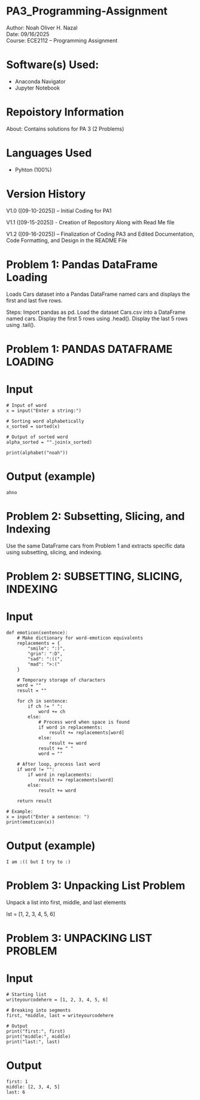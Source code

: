# PA3_Programming-Assignment

Author: Noah Oliver H. Nazal  
Date: 09/16/2025  
Course: ECE2112 – Programming Assignment  

# Software(s) Used:
- Anaconda Navigator  
- Jupyter Notebook  

# Repoistory Information
About: Contains solutions for PA 3 (2 Problems)  

# Languages Used
- Pyhton (100%)

# Version History
V1.0 ([09-10-2025]) – Initial Coding for PA1  

V1.1 ([09-15-2025]) - Creation of Repository Along with Read Me file  

V1.2 ([09-16-2025]) – Finalization of Coding PA3 and Edited Documentation, Code Formatting, and Design in the README File  

# Problem 1: Pandas DataFrame Loading
Loads Cars dataset into a Pandas DataFrame named cars and displays the first and last five rows.

Steps: 
Import pandas as pd.
Load the dataset Cars.csv into a DataFrame named cars.
Display the first 5 rows using .head().
Display the last 5 rows using .tail().

# Problem 1: PANDAS DATAFRAME LOADING
# Input
    # Input of word
    x = input("Enter a string:")

    # Sorting word alphabetically
    x_sorted = sorted(x)

    # Output of sorted word
    alpha_sorted = "".join(x_sorted)

    print(alphabet("noah"))

# Output (example)
    ahno
# Problem 2: Subsetting, Slicing, and Indexing
Use the same DataFrame cars from Problem 1 and extracts specific data using subsetting, slicing, and indexing.

# Problem 2: SUBSETTING, SLICING, INDEXING
# Input
    def emoticon(sentence):
        # Make dictionary for word-emoticon equivalents
        replacements = {
            "smile": ":)",
            "grin": ":D",
            "sad": ":((",
            "mad": ">:("
        }

        # Temporary storage of characters
        word = ""
        result = ""

        for ch in sentence:
            if ch != " ":
                word += ch
            else:
                # Process word when space is found
                if word in replacements:
                    result += replacements[word]
                else:
                    result += word
                result += " "
                word = ""

        # After loop, process last word
        if word != "":
            if word in replacements:
                result += replacements[word]
            else:
                result += word

        return result

    # Example:
    x = input("Enter a sentence: ")
    print(emoticon(x))

# Output (example)
    I am :(( but I try to :)

# Problem 3: Unpacking List Problem
Unpack a list into first, middle, and last elements

lst = [1, 2, 3, 4, 5, 6]

# Problem 3: UNPACKING LIST PROBLEM
# Input
    # Starting list
    writeyourcodehere = [1, 2, 3, 4, 5, 6]

    # Breaking into segments
    first, *middle, last = writeyourcodehere

    # Output
    print("first:", first)
    print("middle:", middle)
    print("last:", last)

# Output
    first: 1  
    middle: [2, 3, 4, 5]  
    last: 6  

